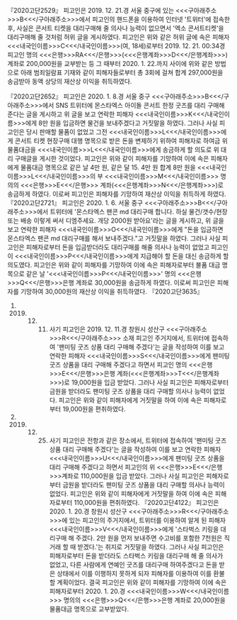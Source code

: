『2020고단2529』
피고인은 2019. 12. 21.경 서울 중구에 있는 <<<구아래주소>>>B<<</구아래주소>>>에서 피고인의 핸드폰을 이용하여 인터넷 '트위터'에 접속한 후, 사실은 콘서트 티켓을 대리구매해 줄 의사나 능력이 없으면서 '엑소 콘서트티켓'을 대리구매해 줄 것처럼 허위 글을 게시하였다.
피고인은 위와 같은 허위 글에 속은 피해자 <<<내국인이름>>>C<<</내국인이름>>>(여, 18세)로부터 2019. 12. 21. 00:34경 피고인 명의 <<<은행>>>RA<<</은행>>>(<<<은행계좌>>>D<<</은행계좌>>>) 계좌로 200,000원을 교부받는 등 그 때부터 2020. 1. 22.까지 사이에 위와 같은 방법으로 아래 범죄일람표 기재와 같이 피해자들로부터 총 3회에 걸쳐 합계 297,000원을 송금받아 동액 상당의 재산상 이익을 취득하였다.

『2020고단2652』
피고인은 2020. 1. 8.경 서울 중구 <<<구아래주소>>>B<<</구아래주소>>>에서 SNS 트위터에 몬스타엑스 아이돌 콘서트 한정 굿즈를 대리 구매해 준다는 글을 게시하고 위 글을 보고 연락한 피해자 <<<내국인이름>>>K<<</내국인이름>>>에게 8만 원을 입금하면 물건을 보내주겠다고 거짓말을 하였다. 그러나 사실 피고인은 당시 판매할 물품이 없었고 그전 <<<내국인이름>>>L<<</내국인이름>>>에게 콘서트 티켓 현장구매 대행 명목으로 받은 돈을 변제하기 위하여 피해자로 하여금 위 물품대금을 <<<내국인이름>>>L<<</내국인이름>>>에게 송금하게 할 의도로 위 대리 구매글을 게시한 것이었다.
피고인은 위와 같이 피해자를 기망하여 이에 속은 피해자에게 물품대금 명목으로 같은 날 4만 원, 같은 달 15. 4만 원 합계 8만 원을 <<<내국인이름>>>L<<</내국인이름>>>의 부 <<<내국인이름>>>M<<</내국인이름>>> 명의의 <<<은행>>>E<<</은행>>> 계좌(<<<은행계좌>>>N<<</은행계좌>>>)로 송금하게 하였다.
이로써 피고인은 피해자를 기망하여 재산상 이익을 취득하게 하였다.
『2020고단2721』
피고인은 2020. 1. 6. 서울 중구 <<<구아래주소>>>B<<</구아래주소>>>에서 트위터에 '몬스타엑스 팬콘 md 대리구매 합니다. 하실 물건/갯수/현장 또는 배송 이렇게 써서 디엠주세요. 개당 2000원 받아요'라는 글을 게시하고, 위 글을 보고 연락한 피해자 <<<내국인이름>>>O<<</내국인이름>>>에게 "돈을 입금하면 몬스타엑스 팬콘 md 대리구매를 해서 보내주겠다."고 거짓말을 하였다. 그러나 사실 피고인은 피해자로부터 돈을 입금받더라도 대리구매를 해줄 의사나 능력이 없었고 피고인이 <<<내국인이름>>>P<<</내국인이름>>>에게 지급해야 할 돈을 대신 송금하게 할 의도였다.
피고인은 위와 같이 피해자를 기망하여 이에 속은 피해자로부터 불품 대금 명목으로 같은 날 '<<<내국인이름>>>P<<</내국인이름>>>' 명의 <<<은행>>>Q<<</은행>>>은행 계좌로 30,000원을 송금하게 하였다.
이로써 피고인은 피해자를 기망하여 30,000원의 재산상 이익을 취득하였다.
『2020고단3635』
1. 2019. 12. 11. 사기
피고인은 2019. 12. 11.경 창원시 성산구 <<<구아래주소>>>R<<</구아래주소>>> 소재 피고인 주거지에서, 트위터에 접속하여 '팬미팅 굿즈 상품 대리 구매해 주겠다'는 글을 작성하여 이를 보고 연락한 피해자 <<<내국인이름>>>S<<</내국인이름>>>에게 팬미팅 굿즈 상품을 대리 구매해 주겠다고 하면서 피고인 명의 <<<은행>>>E<<</은행>>>은행 계좌(<<<은행계좌>>>T<<</은행계좌>>>)로 19,000원을 입금 받았다.
그러나 사실 피고인은 피해자로부터 금원을 받더라도 팬미팅 굿즈 상품을 대리 구매할 의사나 능력이 없었다.
피고인은 위와 같이 피해자에게 거짓말을 하여 이에 속은 피해자로부터 19,000원을 편취하였다.
2. 2019. 12. 25. 사기
피고인은 전항과 같은 장소에서, 트위터에 접속하여 '팬미팅 굿즈 상품 대리 구매해 주겠다'는 글을 작성하여 이를 보고 연락한 피해자 <<<내국인이름>>>U<<</내국인이름>>>에게 팬미팅 굿즈 상품을 대리 구매해 주겠다고 하면서 피고인의 위 <<<은행>>>E<<</은행>>>계좌로 110,000원을 입금 받았다.
그러나 사실 피고인은 피해자로부터 금원을 받더라도 팬미팅 굿즈 상품을 대리 구매할 의사나 능력이 없었다.
피고인은 위와 같이 피해자에게 거짓말을 하여 이에 속은 피해자로부터 110,000원을 편취하였다.
『2020고단4122』
피고인은 2020. 1. 20.경 창원시 성산구 <<<구아래주소>>>R<<</구아래주소>>>에 있는 피고인의 주거지에서, 트위터를 이용하여 알게 된 피해자 <<<내국인이름>>>V<<</내국인이름>>>에게 '스타벅스 키링을 대리구매 해 주겠다. 2만 원을 먼저 보내주면 수고비를 포함한 7천원은 직거래 할 때 받겠다.'는 취지로 거짓말을 하였다. 그러나 사실 피고인은 피해자로부터 돈을 받더라도 스타벅스 키링을 대리구매 해 줄 의사가 없었고, 다른 사람에게 연예인 굿즈를 대리구매 하여주겠다고 돈을 받은 상태에서 이를 이행하지 못하게 되자 피해자를 이용하여 이를 환불할 계획이었다.
결국 피고인은 위와 같이 피해자를 기망하여 이에 속은 피해자로부터 2020. 1. 20.경 <<<내국인이름>>>W<<</내국인이름>>> 명의의 <<<은행>>>Q<<</은행>>>은행 계좌로 20,000원을 물품대금 명목으로 교부받았다.
